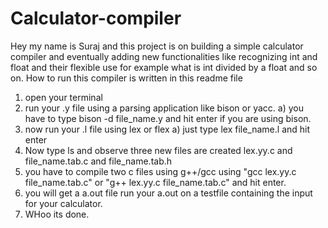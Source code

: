 # Calculator-compiler
Hey my name is Suraj and this project is on building a simple calculator compiler and eventually adding new functionalities like recognizing int and float and their flexible use for example what is int divided by a float and so on.
How to run this compiler is written in this readme file
1. open your terminal
2. run your .y file using a parsing application like bison or yacc.
  a) you have to type bison -d file_name.y and hit enter if you are using bison.
3. now run your .l file using lex or flex
  a) just type lex file_name.l and hit enter
4. Now type ls and observe three new files are created lex.yy.c and file_name.tab.c and file_name.tab.h
5. you have to compile two c files using g++/gcc using "gcc lex.yy.c file_name.tab.c" or "g++ lex.yy.c file_name.tab.c" and hit enter.
6. you will get a a.out file run your a.out on a testfile containing the input for your calculator.
7. WHoo its done.
